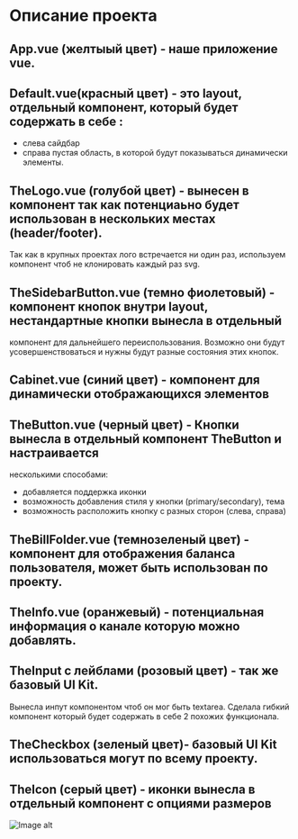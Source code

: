 # Описание проекта

## App.vue (желтыый цвет) - наше приложение vue.

## Default.vue(красный цвет) - это layout, отдельный компонент, который будет содержать в себе :
- слева сайдбар
- справа пустая область, в которой будут показываться динамически элементы.

## TheLogo.vue (голубой цвет) - вынесен в компонент так как потенциаьно будет использован в нескольких местах (header/footer).
Так как в крупных проектах лого встречается ни один раз, используем компонент чтоб не клонировать каждый раз svg.

##  TheSidebarButton.vue (темно фиолетовый) - компонент кнопок внутри layout, нестандартные кнопки вынесла в отдельный
компонент для дальнейшего переиспользования.
Возможно они будут усовершенствоваться и нужны будут разные состояния этих кнопок.

## Cabinet.vue (синий цвет) - компонент для динамически отображающихся элементов

## TheButton.vue (черный цвет) - Кнопки вынесла в отдельный компонент TheButton и настраивается
несколькими способами:
- добавляется поддержка иконки
- возможность добавления стиля у кнопки (primary/secondary), тема
- возможность расположить кнопку с разных сторон (слева, справа)

## TheBillFolder.vue (темнозеленый цвет) - компонент для отображения баланса пользователя, может быть использован по проекту.

## TheInfo.vue (оранжевый) - потенциальная информация о канале которую можно добавлять.

## TheInput с лейблами (розовый цвет) - так же базовый UI Kit.
Вынесла инпут компонентом чтоб он мог быть textarea.
Сделала гибкий компонент который будет содержать в себе 2 похожих функционала.

## TheCheckbox (зеленый цвет)- базовый UI Kit использоваться могут по всему проекту.

## TheIcon (серый цвет) - иконки вынесла в отдельный компонент с опциями размеров

![Image alt](https://github.com/{diSarkisova}/{one}/raw/{master}/{"./src/assets/img/ComponentsInfo.png"}/ComponentsInfo.png)

